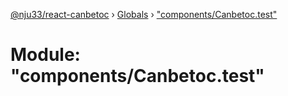[@nju33/react-canbetoc](../README.md) › [Globals](../globals.md) › ["components/Canbetoc.test"](_components_canbetoc_test_.md)

# Module: "components/Canbetoc.test"


